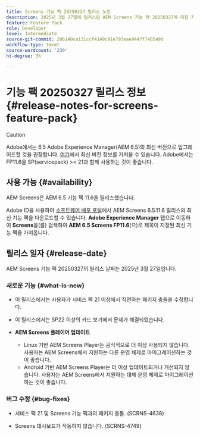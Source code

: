 ```yaml
---
title: Screens 기능 팩 20250327 릴리스 노트
description: 2025년 3월 27일에 릴리스된 AEM Screens 기능 팩 20250327에 대한 자세한 내용을 알아보십시오.
feature: Feature Pack
role: Developer
level: Intermediate
source-git-commit: 206140ca131ccf4149c91e793eae9447f748549d
workflow-type: tm+mt
source-wordcount: '239'
ht-degree: 3%

---
```


# 기능 팩 20250327 릴리스 정보 {#release-notes-for-screens-feature-pack}

>[!CAUTION]
>Adobe에서는 6.5 Adobe Experience Manager(AEM 6.5)의 최신 버전으로 업그레이드할 것을 권장합니다. [여기](https://experienceleague.adobe.com/ko/docs/experience-manager-65/content/release-notes/release-notes)에서 최신 버전 정보를 가져올 수 있습니다.
>Adobe에서는 FP11.6을 SP(servicepack) >= 21과 함께 사용하는 것이 좋습니다.

## 사용 가능 {#availability}

AEM Screens은 AEM 6.5 기능 팩 11.6을 릴리스했습니다.

Adobe ID을 사용하여 [소프트웨어 배포 포털](https://experience.adobe.com/#/downloads/content/software-distribution/en/aem.html)에서 AEM Screens 6.5.11.6 릴리스의 최신 기능 팩을 다운로드할 수 있습니다. **Adobe Experience Manager** 탭으로 이동하여 **Screens**&#x200B;을(를) 검색하여 **AEM 6.5 Screens FP11.6**(으)로 제목이 지정된 최신 기능 팩을 가져옵니다.

## 릴리스 일자 {#release-date}

AEM Screens 기능 팩 20250327의 릴리스 날짜는 2025년 3월 27일입니다.

### 새로운 기능 {#what-is-new}

* 이 릴리스에서는 사용자가 서비스 팩 21 이상에서 직면하는 패키지 충돌을 수정합니다.

* 이 릴리스에서는 SP22 이상의 카드 보기에서 문제가 해결되었습니다.

* **AEM Screens 플레이어 업데이트**
   * Linux 기반 AEM Screens Player는 공식적으로 더 이상 사용되지 않습니다. 사용자는 AEM Screens에서 지원하는 다른 운영 체제로 마이그레이션하는 것이 좋습니다.
   * Android 기반 AEM Screens Player는 더 이상 업데이트되거나 개선되지 않습니다. 사용자는 AEM Screens에서 지원하는 대체 운영 체제로 마이그레이션하는 것이 좋습니다.

### 버그 수정 {#bug-fixes}

* 서비스 팩 21 및 Screens 기능 팩과의 패키지 충돌. (SCRNS-4638)

* Screens 대시보드가 작동하지 않습니다. (SCRNS-4749)

